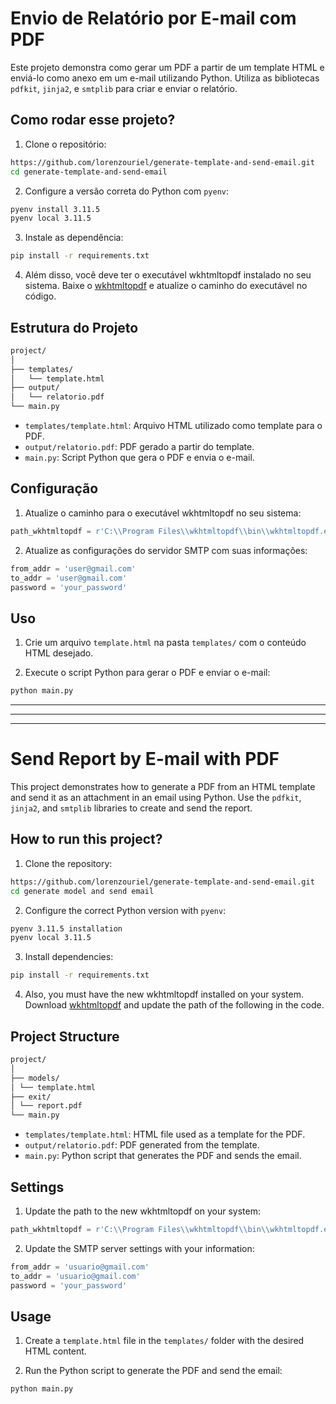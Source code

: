 # Envio de Relatório por E-mail com PDF

Este projeto demonstra como gerar um PDF a partir de um template HTML e enviá-lo como anexo em um e-mail utilizando Python. Utiliza as bibliotecas `pdfkit`, `jinja2`, e `smtplib` para criar e enviar o relatório.

## Como rodar esse projeto?

1. Clone o repositório:
```bash
https://github.com/lorenzouriel/generate-template-and-send-email.git
cd generate-template-and-send-email
```

2. Configure a versão correta do Python com `pyenv`:
```bash
pyenv install 3.11.5
pyenv local 3.11.5
```

3. Instale as dependência: 
```bash
pip install -r requirements.txt
```

4. Além disso, você deve ter o executável wkhtmltopdf instalado no seu sistema. Baixe o [wkhtmltopdf](https://wkhtmltopdf.org/) e atualize o caminho do executável no código.


## Estrutura do Projeto
```bash
project/
│
├── templates/
│   └── template.html
├── output/
│   └── relatorio.pdf
└── main.py
```

- `templates/template.html`: Arquivo HTML utilizado como template para o PDF.
- `output/relatorio.pdf`: PDF gerado a partir do template.
- `main.py`: Script Python que gera o PDF e envia o e-mail.


## Configuração
1. Atualize o caminho para o executável wkhtmltopdf no seu sistema:
```python
path_wkhtmltopdf = r'C:\\Program Files\\wkhtmltopdf\\bin\\wkhtmltopdf.exe'
```

2. Atualize as configurações do servidor SMTP com suas informações:
```python
from_addr = 'user@gmail.com'
to_addr = 'user@gmail.com'
password = 'your_password'
```

## Uso
1. Crie um arquivo `template.html` na pasta `templates/` com o conteúdo HTML desejado.

2. Execute o script Python para gerar o PDF e enviar o e-mail:
```bash
python main.py
```

---
---
---

# Send Report by E-mail with PDF

This project demonstrates how to generate a PDF from an HTML template and send it as an attachment in an email using Python. Use the `pdfkit`, `jinja2`, and `smtplib` libraries to create and send the report.

## How to run this project?

1. Clone the repository:
```bash
https://github.com/lorenzouriel/generate-template-and-send-email.git
cd generate model and send email
```

2. Configure the correct Python version with `pyenv`:
```bash
pyenv 3.11.5 installation
pyenv local 3.11.5
```

3. Install dependencies: 
```bash
pip install -r requirements.txt
```

4. Also, you must have the new wkhtmltopdf installed on your system. Download [wkhtmltopdf](https://wkhtmltopdf.org/) and update the path of the following in the code.


## Project Structure
```bash
project/
│
├── models/
│ └── template.html
├── exit/
│ └── report.pdf
└── main.py
```

- `templates/template.html`: HTML file used as a template for the PDF.
- `output/relatorio.pdf`: PDF generated from the template.
- `main.py`: Python script that generates the PDF and sends the email.


## Settings
1. Update the path to the new wkhtmltopdf on your system:
```python
path_wkhtmltopdf = r'C:\\Program Files\\wkhtmltopdf\\bin\\wkhtmltopdf.exe'
```

2. Update the SMTP server settings with your information:
```python
from_addr = 'usuario@gmail.com'
to_addr = 'usuario@gmail.com'
password = 'your_password'
```

## Usage
1. Create a `template.html` file in the `templates/` folder with the desired HTML content.

2. Run the Python script to generate the PDF and send the email:
```bash
python main.py
```
